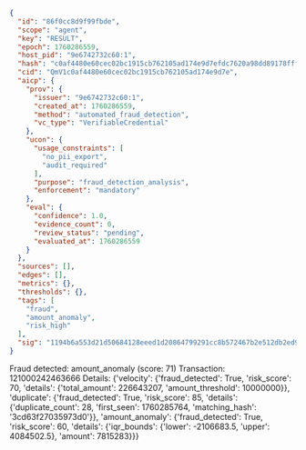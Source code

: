 ```json
{
  "id": "86f0cc8d9f99fbde",
  "scope": "agent",
  "key": "RESULT",
  "epoch": 1760286559,
  "host_pid": "9e6742732c60:1",
  "hash": "c0af4480e60cec02bc1915cb762105ad174e9d7efdc7620a98dd89178ffff528",
  "cid": "QmV1c0af4480e60cec02bc1915cb762105ad174e9d7e",
  "aicp": {
    "prov": {
      "issuer": "9e6742732c60:1",
      "created_at": 1760286559,
      "method": "automated_fraud_detection",
      "vc_type": "VerifiableCredential"
    },
    "ucon": {
      "usage_constraints": [
        "no_pii_export",
        "audit_required"
      ],
      "purpose": "fraud_detection_analysis",
      "enforcement": "mandatory"
    },
    "eval": {
      "confidence": 1.0,
      "evidence_count": 0,
      "review_status": "pending",
      "evaluated_at": 1760286559
    }
  },
  "sources": [],
  "edges": [],
  "metrics": {},
  "thresholds": {},
  "tags": [
    "fraud",
    "amount_anomaly",
    "risk_high"
  ],
  "sig": "1194b6a553d21d50684128eeed1d20864799291cc8b572467b2e512db2ed9b55"
}
```

Fraud detected: amount_anomaly (score: 71)
Transaction: 121000242463666
Details: {'velocity': {'fraud_detected': True, 'risk_score': 70, 'details': {'total_amount': 226643207, 'amount_threshold': 10000000}}, 'duplicate': {'fraud_detected': True, 'risk_score': 85, 'details': {'duplicate_count': 28, 'first_seen': 1760285764, 'matching_hash': '3cd63f27035973d0'}}, 'amount_anomaly': {'fraud_detected': True, 'risk_score': 60, 'details': {'iqr_bounds': {'lower': -2106683.5, 'upper': 4084502.5}, 'amount': 7815283}}}
